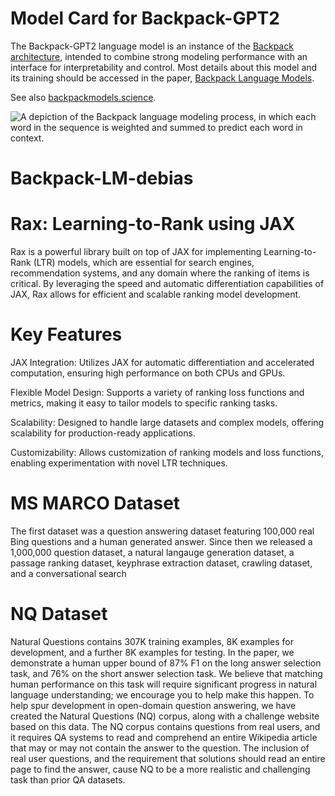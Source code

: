 # Model Card for Backpack-GPT2

<!-- Provide a quick summary of what the model is/does. [Optional] -->
The Backpack-GPT2 language model is an instance of the [Backpack architecture](https://arxiv.org/abs/2305.16765), intended to combine strong modeling performance with an interface for interpretability and control.
Most details about this model and its training should be accessed in the paper, [Backpack Language Models](https://arxiv.org/abs/2305.16765).

See also [backpackmodels.science](backpackmodels.science).

![A depiction of the Backpack language modeling process, in which each word in the sequence is weighted and summed to predict each word in context.](http://backpackmodels.science/assets/backpack-process.gif)

# Backpack-LM-debias



# Rax: Learning-to-Rank using JAX 
Rax is a powerful library built on top of JAX for implementing Learning-to-Rank (LTR) models, which are essential for search engines, recommendation systems, and any domain where the ranking of items is critical. By leveraging the speed and automatic differentiation capabilities of JAX, Rax allows for efficient and scalable ranking model development.

# Key Features

JAX Integration: Utilizes JAX for automatic differentiation and accelerated computation, ensuring high performance on both CPUs and GPUs.

Flexible Model Design: Supports a variety of ranking loss functions and metrics, making it easy to tailor models to specific ranking tasks.

Scalability: Designed to handle large datasets and complex models, offering scalability for production-ready applications.

Customizability: Allows customization of ranking models and loss functions, enabling experimentation with novel LTR techniques.


# MS MARCO Dataset
The first dataset was a question answering dataset featuring 100,000 real Bing questions and a human generated answer. Since then we released a 1,000,000 question dataset, a natural langauge generation dataset, a passage ranking dataset, keyphrase extraction dataset, crawling dataset, and a conversational search

# NQ Dataset
Natural Questions contains 307K training examples, 8K examples for development, and a further 8K examples for testing.
In the paper, we demonstrate a human upper bound of 87% F1 on the long answer selection task, and 76% on the short answer selection task.
We believe that matching human performance on this task will require significant progress in natural language understanding; we encourage you to help make this happen.
To help spur development in open-domain question answering, we have created the Natural Questions (NQ) corpus, along with a challenge website based on this data. The NQ corpus contains questions from real users, and it requires QA systems to read and comprehend an entire Wikipedia article that may or may not contain the answer to the question. The inclusion of real user questions, and the requirement that solutions should read an entire page to find the answer, cause NQ to be a more realistic and challenging task than prior QA datasets.


